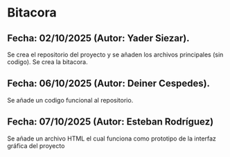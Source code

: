 # Bitacora

## Fecha: 02/10/2025 (Autor: Yader Siezar).
  Se crea el repositorio del proyecto y se añaden los archivos principales (sin codigo).
  Se crea la bitacora.

## Fecha: 06/10/2025 (Autor: Deiner Cespedes).
  Se añade un codigo funcional al repositorio.

## Fecha: 07/10/2025 (Autor: Esteban Rodríguez)
Se añade un archivo HTML el cual funciona como prototipo de la interfaz gráfica del proyecto
